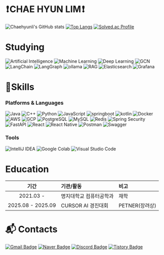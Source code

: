 <!---
Chaehyunli/Chaehyunli is a ✨ special ✨ repository because its `README.md` (this file) appears on your GitHub profile.
You can click the Preview link to take a look at your changes.
- 👋 Hi, I’m @Chaehyunlim
- 👀 I’m interested in ...
- 🌱 I’m currently learning ...
- 💞️ I’m looking to collaborate on ...
- 📫 How to reach me ...
- 😄 Pronouns: ...
- ⚡ Fun fact: ...
--->
#  ❗ CHAE HYUN LIM ❗ 

![Chaehyunli's GitHub stats](https://github-readme-stats.vercel.app/api?username=Chaehyunli&show_icons=true&theme=radical)
[![Top Langs](https://github-readme-stats.vercel.app/api/top-langs/?username=Chaehyunli)](https://github.com/anuraghazra/github-readme-stats)
[![Solved.ac Profile](http://mazassumnida.wtf/api/v2/generate_badge?boj=chaehyun010104)](https://solved.ac/chaehyun010104/)

# Studying
![Artificial Intelligence](https://img.shields.io/badge/AI-Artificial%20Intelligence-FF6F00?style=for-the-badge&logo=OpenAI&logoColor=white)
![Machine Learning](https://img.shields.io/badge/ML-Machine%20Learning-0696D7?style=for-the-badge&logo=scikitlearn&logoColor=white)
![Deep Learning](https://img.shields.io/badge/Deep_Learning-8E44AD.svg?&style=for-the-badge&logoColor=white)
![GCN](https://img.shields.io/badge/GCN-2ECC71.svg?&style=for-the-badge&logoColor=white)
![LangChain](https://img.shields.io/badge/LangChain-019934.svg?&style=for-the-badge&logo=LangChain&logoColor=white)
![LangGraph](https://img.shields.io/badge/LangGraph-019934.svg?&style=for-the-badge&logoColor=white)
![ollama](https://img.shields.io/badge/ollama-000000.svg?&style=for-the-badge&logo=ollama&logoColor=white)
![RAG](https://img.shields.io/badge/RAG-4A90E2.svg?&style=for-the-badge&logoColor=white)
![Elasticsearch](https://img.shields.io/badge/Elasticsearch-005571.svg?&style=for-the-badge&logo=Elasticsearch&logoColor=white)
![Grafana](https://img.shields.io/badge/Grafana-F46800.svg?&style=for-the-badge&logo=Grafana&logoColor=white)

# 💪Skills
### Platforms & Languages
<!---  
![spring](https://img.shields.io/badge/spring-6DB33F.svg?&style=for-the-badge&logo=spring&logoColor=black)
--->
  ![Java](https://img.shields.io/badge/Java-007396.svg?&style=for-the-badge&logo=Java&logoColor=white)
  ![C++](https://img.shields.io/badge/C%2B%2B-00599C?style=for-the-badge&logo=c%2B%2B&logoColor=white)
  ![Python](https://img.shields.io/badge/Python-3776AB.svg?&style=for-the-badge&logo=Python&logoColor=white)
  ![JavaScript](https://img.shields.io/badge/JavaScript-F7DF1E.svg?&style=for-the-badge&logo=JavaScript&logoColor=black)
  ![springboot](https://img.shields.io/badge/spring%20boot-6DB33F.svg?&style=for-the-badge&logo=spring%20boot&logoColor=black)
  ![kotlin](https://img.shields.io/badge/kotlin-7F52FF.svg?&style=for-the-badge&logo=kotlin&logoColor=black)
  ![Docker](https://img.shields.io/badge/Docker-2496ED?style=for-the-badge&logo=docker&logoColor=white)
  ![AWS](https://img.shields.io/badge/AWS-232F3E?style=for-the-badge&logo=amazonaws&logoColor=white)
  ![GCP](https://img.shields.io/badge/GCP-4285F4?style=for-the-badge&logo=googlecloud&logoColor=white)
  ![PostgreSQL](https://img.shields.io/badge/PostgreSQL-4169E1.svg?&style=for-the-badge&logo=PostgreSQL&logoColor=white)
  ![MySQL](https://img.shields.io/badge/MySQL-4479A1.svg?&style=for-the-badge&logo=MySQL&logoColor=white)
  ![Redis](https://img.shields.io/badge/Redis-DC382D.svg?&style=for-the-badge&logo=Redis&logoColor=white)
  ![Spring Security](https://img.shields.io/badge/Spring_Security-6DB33F.svg?&style=for-the-badge&logo=Spring_Security&logoColor=white)
  ![FastAPI](https://img.shields.io/badge/FastAPI-009688.svg?&style=for-the-badge&logo=FastAPI&logoColor=white)
  ![React](https://img.shields.io/badge/React-61DAFB.svg?&style=for-the-badge&logo=React&logoColor=black)
  ![React Native](https://img.shields.io/badge/React_Native-61DAFB.svg?&style=for-the-badge&logo=React&logoColor=black)
  ![Postman](https://img.shields.io/badge/Postman-FF6C37.svg?&style=for-the-badge&logo=Postman&logoColor=white)
  ![Swagger](https://img.shields.io/badge/Swagger-85EA2D.svg?&style=for-the-badge&logo=Swagger&logoColor=black)
### Tools

![IntelliJ IDEA](https://img.shields.io/badge/IntelliJ%20IDEA-000000.svg?&style=for-the-badge&logo=IntelliJ%20IDEA&logoColor=white)
![Google Colab](https://img.shields.io/badge/Google%20Colab-F9AB00?style=for-the-badge&logo=googlecolab&logoColor=white)
![Visual Studio Code](https://img.shields.io/badge/Visual%20Studio%20Code-007ACC.svg?&style=for-the-badge&logo=Visual%20Studio%20Code&logoColor=white)

# Education

| 기간 | 기관/활동 | 비고 |
| :---: | :--- | :--- |
| 2021.03 - | 명지대학교 컴퓨터공학과 | 재학 |
| 2025.08 - 2025.09 | CURSOR AI 경진대회 | PETNER(장려상) |

# :mailbox_with_mail: Contacts
[![Gmail Badge](https://img.shields.io/badge/Gmail-d14836?style=flat-square&logo=Gmail&logoColor=white&link=mailto:chaehyun010104@gmail.com)](mailto:chaehyun010104@gmail.com)
[![Naver Badge](https://img.shields.io/badge/Naver-03C75A?style=flat-square&logo=Naver&logoColor=white&link=mailto:ch010106@naver.com)](mailto:ch010106@naver.com)
[![Discord Badge](https://img.shields.io/badge/Discord-lim__chae__hyun-5865F2?style=flat-square&logo=discord&logoColor=white)](https://discord.com/)
[![Tistory Badge](https://img.shields.io/badge/Blog-Tistory-ff5a00?style=flat-square&logo=blogger&logoColor=white)](https://ch010104.tistory.com/)


